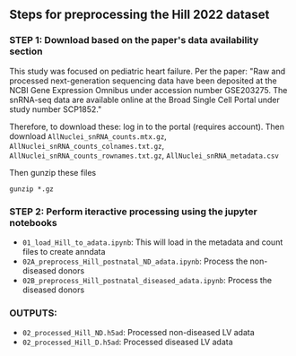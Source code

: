 ## Steps for preprocessing the Hill 2022 dataset

### STEP 1: Download based on the paper's data availability section

This study was focused on pediatric heart failure. Per the paper: "Raw and processed next-generation sequencing data have been deposited at the NCBI Gene Expression Omnibus under accession number GSE203275. The snRNA-seq data are available online at the Broad Single Cell Portal under study number SCP1852."

Therefore, to download these: log in to the portal (requires account). Then download `AllNuclei_snRNA_counts.mtx.gz`, `AllNuclei_snRNA_counts_colnames.txt.gz`, `AllNuclei_snRNA_counts_rownames.txt.gz`, `AllNuclei_snRNA_metadata.csv`

Then gunzip these files
```
gunzip *.gz
```

### STEP 2: Perform iteractive processing using the jupyter notebooks
- `01_load_Hill_to_adata.ipynb`: This will load in the metadata and count files to create anndata
- `02A_preprocess_Hill_postnatal_ND_adata.ipynb`: Process the non-diseased donors
- `02B_preprocess_Hill_postnatal_diseased_adata.ipynb`: Process the diseased donors

### OUTPUTS:
- `02_processed_Hill_ND.h5ad`: Processed non-diseased LV adata
- `02_processed_Hill_D.h5ad`: Processed diseased LV adata
